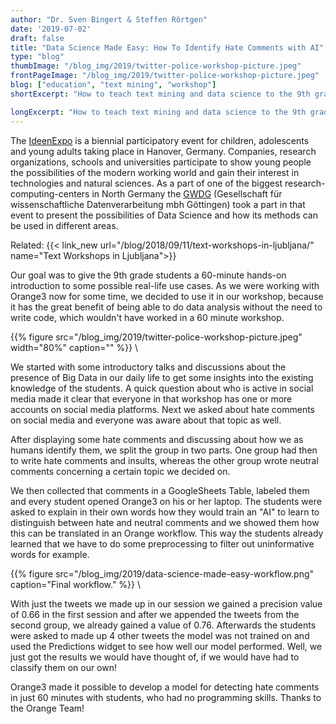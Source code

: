```yaml
---
author: "Dr. Sven Bingert & Steffen Rörtgen"
date: '2019-07-02'
draft: false
title: "Data Science Made Easy: How To Identify Hate Comments with AI"
type: "blog"
thumbImage: "/blog_img/2019/twitter-police-workshop-picture.jpeg"
frontPageImage: "/blog_img/2019/twitter-police-workshop-picture.jpeg"
blog: ["education", "text mining", "workshop"]
shortExcerpt: "How to teach text mining and data science to the 9th grade students in 60 minutes?"

longExcerpt: "How to teach text mining and data science to the 9th grade students in 60 minutes? With Orange and the analysis of hate speech on social media, of course!"
---
```


The [IdeenExpo](https://www.ideenexpo.de/) is a biennial participatory event for children, adolescents and young adults taking place in Hanover, Germany. Companies, research organizations, schools and universities participate to show young people the possibilities of the modern working world and gain their interest in technologies and natural sciences. As a part of one of the biggest research-computing-centers in North Germany the [GWDG](https://www.gwdg.de/home) (Gesellschaft für wissenschaftliche Datenverarbeitung mbh Göttingen) took a part in that event to present the possibilities of Data Science and how its methods can be used in different areas.

Related: {{< link_new url="/blog/2018/09/11/text-workshops-in-ljubljana/" name="Text Workshops in Ljubljana">}}

Our goal was to give the 9th grade students a 60-minute hands-on introduction to some possible real-life use cases. As we were working with Orange3 now for some time, we decided to use it in our workshop, because it has the great benefit of being able to do data analysis without the need to write code, which wouldn't have worked in a 60 minute workshop.

{{% figure src="/blog_img/2019/twitter-police-workshop-picture.jpeg" width="80%" caption="" %}}
\

We started with some introductory talks and discussions about the presence of Big Data in our daily life to get some insights into the existing knowledge of the students. A quick question about who is active in social media made it clear that everyone in that workshop has one or more accounts on social media platforms. Next we asked about hate comments on social media and everyone was aware about that topic as well.

After displaying some hate comments and discussing about how we as humans identify them, we split the group in two parts. One group had then to write hate comments and insults, whereas the other group wrote neutral comments concerning a certain topic we decided on.

We then collected that comments in a GoogleSheets Table, labeled them and every student opened Orange3 on his or her laptop. The students were asked to explain in their own words how they would train an "AI" to learn to distinguish between hate and neutral comments and we showed them how this can be translated in an Orange workflow. This way the students already learned that we have to do some preprocessing to filter out uninformative words for example.

{{% figure src="/blog_img/2019/data-science-made-easy-workflow.png" caption="Final workflow." %}}
\

With just the tweets we made up in our session we gained a precision value of 0.66 in the first session and after we appended the tweets from the second group, we already gained a value of 0.76. Afterwards the students were asked to made up 4 other tweets the model was not trained on and used the Predictions widget to see how well our model performed. Well, we just got the results we would have thought of, if we would have had to classify them on our own!

Orange3 made it possible to develop a model for detecting hate comments in just 60 minutes with students, who had no programming skills. Thanks to the Orange Team!
